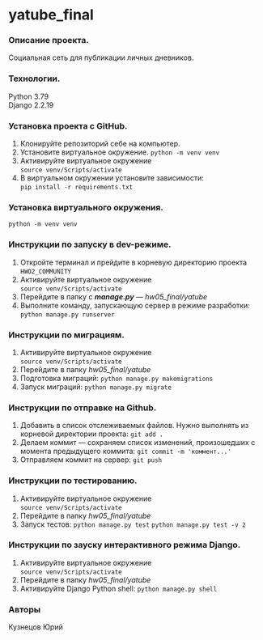 # yatube_final
### Описание проекта.
Социальная сеть для публикации личных дневников.
### Технологии.
Python 3.79   
Django 2.2.19
### Установка проекта с GitHub.
1. Клонируйте репозиторий себе на компьютер.
2. Установите виртуальное окружение.
   `python -m venv venv`
3. Активируйте виртуальное окружение  
   `source venv/Scripts/activate`
4. В виртуальном окружении установите зависимости:   
   `pip install -r requirements.txt`
### Установка виртуального окружения.
   `python -m venv venv`
### Инструкции по запуску в dev-режиме.
1. Откройте терминал и прейдите в корневую директорию проекта `HWO2_COMMUNITY`
2. Активируйте виртуальное окружение  
   `source venv/Scripts/activate`
3. Перейдите в папку с ***manage.py*** — *hw05_final/yatube*
4. Выполните команду, запускающую сервер в режиме разработки:   
   `python manage.py runserver`
### Инструкции по миграциям.
1. Активируйте виртуальное окружение  
   `source venv/Scripts/activate`
2. Перейдите в папку *hw05_final/yatube*
3. Подготовка миграций:
   `python manage.py makemigrations`
4. Запуск миграций:
   `python manage.py migrate`
### Инструкции по отправке на Github.
1. Добавить в список отслеживаемых файлов. Нужно выполнять из корневой директории проекта:
   `git add .`  
2. Делаем коммит — сохраняем список изменений, произошедших с момента предыдущего коммита:
   `git commit -m 'коммент...'`
3. Отправляем коммит на сервер:
   `git push`
### Инструкции по тестированию.
1. Активируйте виртуальное окружение  
   `source venv/Scripts/activate`
2. Перейдите в папку *hw05_final/yatube*
3. Запуск тестов:
   `python manage.py test`
   `python manage.py test -v 2`
### Инструкции по зауску интерактивного режима Django.
1. Активируйте виртуальное окружение  
   `source venv/Scripts/activate`
2. Перейдите в папку *hw05_final/yatube*
3. Активируйте Django Python shell:
   `python manage.py shell`
### Авторы
Кузнецов Юрий
